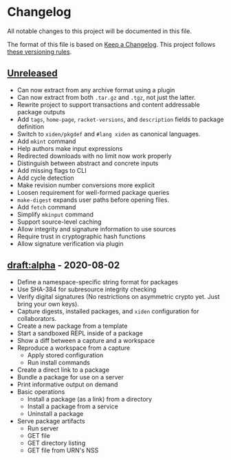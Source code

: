 # Changelog

All notable changes to this project will be documented in this file.

The format of this file is based on [Keep a Changelog](https://keepachangelog.com/en/1.0.0/).
This project follows [these versioning rules](https://sagegerard.com/edition-revision-versioning.html).

## [Unreleased]

- Can now extract from any archive format using a plugin
- Can now extract from both `.tar.gz` and `.tgz`, not just the latter.
- Rewrite project to support transactions and content addressable package outputs
- Add `tags`, `home-page`, `racket-versions`, and `description` fields to package definition
- Switch to `xiden/pkgdef` and `#lang xiden` as canonical languages.
- Add `mkint` command
- Help authors make input expressions
- Redirected downloads with no limit now work properly
- Distinguish between abstract and concrete inputs
- Add missing flags to CLI
- Add cycle detection
- Make revision number conversions more explicit
- Loosen requirement for well-formed package queries
- `make-digest` expands user paths before opening files.
- Add `fetch` command
- Simplify `mkinput` command
- Support source-level caching
- Allow integrity and signature information to use sources
- Require trust in cryptographic hash functions
- Allow signature verification via plugin


## [draft:alpha] - 2020-08-02

- Define a namespace-specific string format for packages
- Use SHA-384 for subresource integrity checking
- Verify digital signatures (No restrictions on asymmetric crypto yet. Just bring your own keys).
- Capture digests, installed packages, and `xiden` configuration for collaborators.
- Create a new package from a template
- Start a sandboxed REPL inside of a package
- Show a diff between a capture and a workspace
- Reproduce a workspace from a capture
    - Apply stored configuration
    - Run install commands
- Create a direct link to a package
- Bundle a package for use on a server
- Print informative output on demand
- Basic operations
    - Install a package (as a link) from a directory
    - Install a package from a service
    - Uninstall a package
- Serve package artifacts
    - Run server
    - GET file
    - GET directory listing
    - GET file from URN's NSS


[Unreleased]: https://github.com/zyrolasting/xiden/compare/alpha...HEAD
[draft:alpha]: https://github.com/zyrolasting/xiden/releases/tag/alpha
